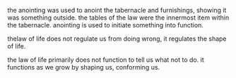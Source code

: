the anointing was used to anoint the tabernacle and furnishings, showing it was something
outside. the tables of the law were the innermost item within the tabernacle. anointing
is used to initiate something into function.

thelaw of life does not regulate us from doing wrong, it regulates the shape of life.

the law of life primarily does not function to tell us what not to do. it functions as we grow by shaping us, conforming us. 
